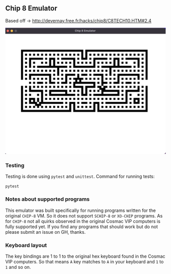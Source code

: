 ## Chip 8 Emulator
Based off -> http://devernay.free.fr/hacks/chip8/C8TECH10.HTM#2.4

![Emulator running screenshot](screenshot.png)

### Testing
Testing is done using `pytest` and `unittest`. Command for running tests:

    pytest

### Notes about supported programs
This emulator was built specifically for running programs written for the original `CHIP-8` VM. So it does not support `SCHIP-8` or `XO-CHIP` programs. As for `CHIP-8` not all quirks observed in the original Cosmac VIP computers is fully supported yet. If you find any programs that should work but do not please submit an issue on GH, thanks.

### Keyboard layout
The key bindings are 1 to 1 to the original hex keyboard found in the Cosmac VIP computers. So that means `A` key matches to `A` in your keyboard and `1` to `1` and so on.
